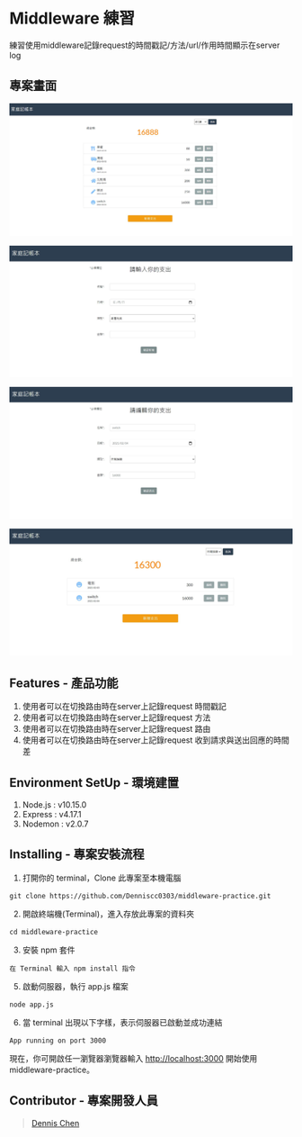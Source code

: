 # Middleware 練習

練習使用middleware記錄request的時間戳記/方法/url/作用時間顯示在server log

## 專案畫面

![image](https://github.com/Denniscc0303/Images/blob/master/2-3%20A12%20%E8%80%81%E7%88%B8%E7%9A%84%E7%A7%81%E6%88%BF%E9%8C%A2_index_Dennis_20210205.JPG)

![image](https://github.com/Denniscc0303/Images/blob/master/2-3%20A12%20%E8%80%81%E7%88%B8%E7%9A%84%E7%A7%81%E6%88%BF%E9%8C%A2_new_20210205.JPG)

![image](https://github.com/Denniscc0303/Images/blob/master/2-3%20A12%20%E8%80%81%E7%88%B8%E7%9A%84%E7%A7%81%E6%88%BF%E9%8C%A2_edit_20210205.JPG)

![image](https://github.com/Denniscc0303/Images/blob/master/2-3%20A12%20%E8%80%81%E7%88%B8%E7%9A%84%E7%A7%81%E6%88%BF%E9%8C%A2_filter_Dennis_20210205.JPG)

## Features - 產品功能

1. 使用者可以在切換路由時在server上記錄request 時間戳記
2. 使用者可以在切換路由時在server上記錄request 方法
3. 使用者可以在切換路由時在server上記錄request 路由
4. 使用者可以在切換路由時在server上記錄request 收到請求與送出回應的時間差

## Environment SetUp - 環境建置

1. Node.js : v10.15.0
2. Express : v4.17.1
3. Nodemon : v2.0.7

## Installing - 專案安裝流程

1. 打開你的 terminal，Clone 此專案至本機電腦

```
git clone https://github.com/Denniscc0303/middleware-practice.git
```

2. 開啟終端機(Terminal)，進入存放此專案的資料夾

```
cd middleware-practice
```

3. 安裝 npm 套件

```
在 Terminal 輸入 npm install 指令
```

5. 啟動伺服器，執行 app.js 檔案

```
node app.js
```

6. 當 terminal 出現以下字樣，表示伺服器已啟動並成功連結

```
App running on port 3000

```

現在，你可開啟任一瀏覽器瀏覽器輸入 [http://localhost:3000](http://localhost:3000) 開始使用middleware-practice。

## Contributor - 專案開發人員

> [Dennis Chen](https://github.com/Denniscc0303)